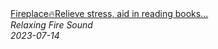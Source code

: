 <!--2024-01-14 01:04:00-->
<div class="yb">
  <a class="nodecor" href="/posts.html?relaks/fireplacerelieve_stress_aid_in_reading_books_and_studying_and_provide_a_remedy_for_insomnia">
    <img class="preview" data-videoid="JvOgbQmtnaE" src="https://i.ytimg.com/vi/JvOgbQmtnaE/hqdefault.jpg" align="middle" alt="">
  </a>
  <div class="inlbl text">
    <a class="nodecor" href="/posts.html?relaks/fireplacerelieve_stress_aid_in_reading_books_and_studying_and_provide_a_remedy_for_insomnia">Fireplace🔥Relieve stress, aid in reading books...</a><br>
    <i class="smaller2">Relaxing Fire Sound</i><br>
    <i class="smaller3">2023-07-14</i>
  </div>
</div>
